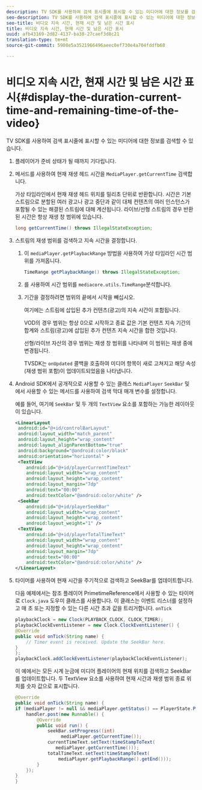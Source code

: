 ```yaml
---
description: TV SDK를 사용하여 검색 표시줄에 표시할 수 있는 미디어에 대한 정보를 검색할 수 있습니다.
seo-description: TV SDK를 사용하여 검색 표시줄에 표시할 수 있는 미디어에 대한 정보를 검색할 수 있습니다.
seo-title: 비디오 지속 시간, 현재 시간 및 남은 시간 표시
title: 비디오 지속 시간, 현재 시간 및 남은 시간 표시
uuid: afb43169-2d82-4137-ba38-27caef3d8c21
translation-type: tm+mt
source-git-commit: 5908e5a3521966496aeec0ef730e4a704fddfb68

---
```



# 비디오 지속 시간, 현재 시간 및 남은 시간 표시{#display-the-duration-current-time-and-remaining-time-of-the-video}

TV SDK를 사용하여 검색 표시줄에 표시할 수 있는 미디어에 대한 정보를 검색할 수 있습니다.

1. 플레이어가 준비 상태가 될 때까지 기다립니다.
1. 메서드를 사용하여 현재 재생 헤드 시간을 `MediaPlayer.getCurrentTime` 검색합니다.

   가상 타임라인에서 현재 재생 헤드 위치를 밀리초 단위로 반환합니다. 시간은 기본 스트림으로 분할된 여러 광고나 광고 중단과 같이 대체 컨텐츠의 여러 인스턴스가 포함될 수 있는 해결된 스트림에 대해 계산됩니다. 라이브/선형 스트림의 경우 반환된 시간은 항상 재생 창 범위에 있습니다.

   ```java
   long getCurrentTime() throws IllegalStateException;
   ```

1. 스트림의 재생 범위를 검색하고 지속 시간을 결정합니다.
   1. 이 `mediaPlayer.getPlaybackRange` 방법을 사용하여 가상 타임라인 시간 범위를 가져옵니다.

      ```java
      TimeRange getPlaybackRange() throws IllegalStateException;
      ```

   1. 를 사용하여 시간 범위를 `mediacore.utils.TimeRange`분석합니다.
   1. 기간을 결정하려면 범위의 끝에서 시작을 빼십시오.

      여기에는 스트림에 삽입된 추가 컨텐츠(광고)의 지속 시간이 포함됩니다.

      VOD의 경우 범위는 항상 0으로 시작하고 종료 값은 기본 컨텐츠 지속 기간의 합계와 스트림(광고)에 삽입된 추가 컨텐츠 지속 시간을 합한 것입니다.

      선형/라이브 자산의 경우 범위는 재생 창 범위를 나타내며 이 범위는 재생 중에 변경됩니다.

      TVSDK는 `onUpdated` 콜백을 호출하여 미디어 항목이 새로 고쳐지고 해당 속성(재생 범위 포함)이 업데이트되었음을 나타냅니다.

1. Android SDK에서 공개적으로 사용할 수 있는 클래스 `MediaPlayer` `SeekBar` 및 에서 사용할 수 있는 메서드를 사용하여 검색 막대 매개 변수를 설정합니다.

   예를 들어, 여기에 `SeekBar` 및 두 개의 `TextView` 요소를 포함하는 가능한 레이아웃이 있습니다.

   ```xml
   <LinearLayout 
    android:id="@+id/controlBarLayout" 
    android:layout_width="match_parent" 
    android:layout_height="wrap_content" 
    android:layout_alignParentBottom="true" 
    android:background="@android:color/black" 
    android:orientation="horizontal" > 
    <TextView 
       android:id="@+id/playerCurrentTimeText" 
       android:layout_width="wrap_content" 
       android:layout_height="wrap_content" 
       android:layout_margin="7dp" 
       android:text="00:00" 
       android:textColor="@android:color/white" /> 
    <SeekBar 
       android:id="@+id/playerSeekBar" 
       android:layout_width="wrap_content" 
       android:layout_height="wrap_content" 
       android:layout_weight="1" /> 
    <TextView 
       android:id="@+id/playerTotalTimeText" 
       android:layout_width="wrap_content" 
       android:layout_height="wrap_content" 
       android:layout_margin="7dp" 
       android:text="00:00" 
       android:textColor="@android:color/white" /> 
   </LinearLayout>
   ```

1. 타이머를 사용하여 현재 시간을 주기적으로 검색하고 SeekBar를 업데이트합니다.

   다음 예제에서는 참조 플레이어 PrimetimeReference에서 사용할 수 있는 타이머로 `Clock.java` 도우미 클래스를 사용합니다. 이 클래스는 이벤트 리스너를 설정하고 매 초 또는 지정할 수 있는 다른 시간 초과 값을 트리거합니다. `onTick`

   ```java
   playbackClock = new Clock(PLAYBACK_CLOCK, CLOCK_TIMER); 
   playbackClockEventListener = new Clock.ClockEventListener() { 
   @Override 
   public void onTick(String name) { 
       // Timer event is received. Update the SeekBar here. 
   } 
   }; 
   playbackClock.addClockEventListener(playbackClockEventListener);
   ```

   이 예에서는 모든 시계 눈금에 미디어 플레이어의 현재 위치를 검색하고 SeekBar를 업데이트합니다. 두 TextView 요소를 사용하여 현재 시간과 재생 범위 종료 위치를 숫자 값으로 표시합니다.

   ```java
   @Override 
   public void onTick(String name) { 
   if (mediaPlayer != null && mediaPlayer.getStatus() == PlayerState.PLAYING) { 
       handler.post(new Runnable() { 
           @Override 
           public void run() { 
               seekBar.setProgress((int)  
                    mediaPlayer.getCurrentTime()); 
               currentTimeText.setText(timeStampToText( 
                  mediaPlayer.getCurrentTime())); 
               totalTimeText.setText(timeStampToText( 
                   mediaPlayer.getPlaybackRange().getEnd())); 
           } 
       }); 
   } 
   }
   ```

